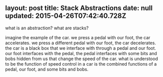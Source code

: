 layout: post
title: Stack Abstractions
date: null
updated: 2015-04-26T07:42:40.728Z
---
what is an abstraction? what are stacks?

imagine the example of the car. we press a pedal with our foot, the car accelerates. we press a different pedal with our foot, the car decelerates. the car is a black box that we interface with through a pedal and our foot. our foot interfaces with the pedal, the pedal interfaces with some bits and bobs hidden from us that change the speed of the car. what is understood to be the function of speed control in a car is the combined functions of a pedal, our foot, and some bits and bobs.
